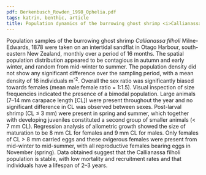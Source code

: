 ```yaml
---
pdf: Berkenbusch_Rowden_1998_Ophelia.pdf
tags: katrin, benthic, article
title: Population dynamics of the burrowing ghost shrimp <i>Callianassa filholi</i> on an intertidal sandflat in New Zealand (Decapoda: Thalassinidea)
---
```

Population samples of the burrowing ghost shrimp *Callianassa filholi* Milne-Edwards, 1878 were taken on an intertidal sandflat in Otago Harbour, south-eastern New Zealand, monthly over a period of 16 months. The spatial population distribution appeared to be contagious in autumn and early winter, and random from mid-winter to summer. The population density did not show any significant difference over the sampling period, with a mean density of 16 individuals m<sup>-2</sup>. Overall the sex ratio was significantly biased towards females (mean male:female ratio = 1:1.5). Visual inspection of size frequencies indicated the presence of a bimodal population. Large animals (7–14 mm carapace length [CL]) were present throughout the year and no significant difference in CL was observed between sexes. Post-larval shrimp (CL ≤ 3 mm) were present in spring and summer, which together with developing juveniles constituted a second group of smaller animals (< 7 mm CL). Regression analysis of allometric growth showed the size of maturation to be 8 mm CL for females and 9 mm CL for males. Only females of CL > 8 mm carried eggs and these ovigerous females were present from mid-winter to mid-summer, with all reproductive females bearing eggs in November (spring). Data obtained suggest that the Callianassa filholi population is stable, with low mortality and recruitment rates and that individuals have a lifespan of 2–3 years.
